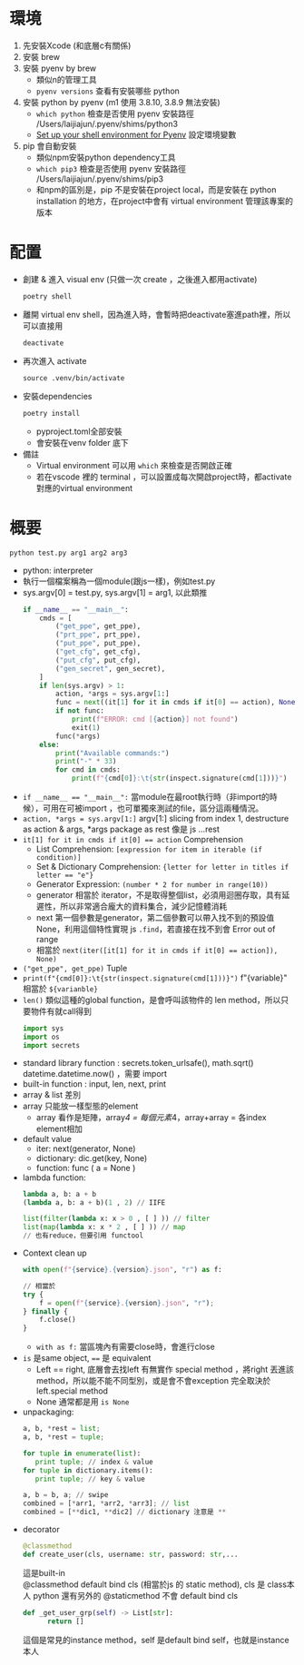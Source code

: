 # 環境
1. 先安裝Xcode (和底層c有關係)
2. 安裝 brew
3. 安裝 pyenv by brew
    - 類似n的管理工具
    - `pyenv versions` 查看有安裝哪些 python 
5. 安裝 python by pyenv (m1 使用 3.8.10, 3.8.9 無法安裝)
    -  `which python` 檢查是否使用 pyenv 安裝路徑 /Users/laijiajun/.pyenv/shims/python3
    -  [Set up your shell environment for Pyenv](https://github.com/pyenv/pyenv?tab=readme-ov-file#b-set-up-your-shell-environment-for-pyenv) 設定環境變數
5. pip 會自動安裝
    - 類似npm安裝python dependency工具
    -  `which pip3` 檢查是否使用 pyenv 安裝路徑 /Users/laijiajun/.pyenv/shims/pip3
    -  和npm的區別是，pip 不是安裝在project local，而是安裝在 python installation 的地方，在project中會有 virtual environment 管理該專案的版本

# 配置 
- 創建 & 進入 visual env (只做一次 create ，之後進入都用activate) 
  ```shell
  poetry shell
  ```
- 離開 virtual env shell，因為進入時，會暫時把deactivate塞進path裡，所以可以直接用
  ```shell
  deactivate
  ```
- 再次進入 activate
  ```shell
  source .venv/bin/activate
  ```
- 安裝dependencies
  ```shell
  poetry install
  ```
  - pyproject.toml全部安裝
  - 會安裝在venv folder 底下
- 備註
  - Virtual environment 可以用 `which` 來檢查是否開啟正確
  - 若在vscode 裡的 terminal ，可以設置成每次開啟project時，都activate對應的virtual environment

# 概要

```bash
python test.py arg1 arg2 arg3
```
- python: interpreter
- 執行一個檔案稱為一個module(跟js一樣)，例如test.py
- sys.argv[0] = test.py, sys.argv[1] = arg1, 以此類推
    ```python
    if __name__ == "__main__":
        cmds = [
            ("get_ppe", get_ppe),
            ("prt_ppe", prt_ppe),
            ("put_ppe", put_ppe),
            ("get_cfg", get_cfg),
            ("put_cfg", put_cfg),
            ("gen_secret", gen_secret),
        ]
        if len(sys.argv) > 1:
            action, *args = sys.argv[1:]
            func = next((it[1] for it in cmds if it[0] == action), None)
            if not func:
                print(f"ERROR: cmd [{action}] not found")
                exit(1)
            func(*args)
        else:
            print("Available commands:")
            print("-" * 33)
            for cmd in cmds:
                print(f"{cmd[0]}:\t{str(inspect.signature(cmd[1]))}")
    ```
- `if __name__ == "__main__":` 當module在最root執行時（非import的時候），可用在可被import ，也可單獨來測試的file，區分這兩種情況。
- `action, *args = sys.argv[1:]` argv[1:] slicing from index 1, destructure as action & args, *args package as rest 像是 js ...rest
- `it[1] for it in cmds if it[0] == action` Comprehension
  - List Comprehension: `[expression for item in iterable (if condition)]`
  - Set & Dictionary Comprehension: `{letter for letter in titles if letter == "e"}`
  - Generator Expression: `(number * 2 for number in range(10))`
  - generator 相當於 iterator，不是取得整個list，必須用迴圈存取，具有延遲性，所以非常適合龐大的資料集合，減少記憶體消耗
  - next 第一個參數是generator，第二個參數可以帶入找不到的預設值 None，利用這個特性實現 js `.find`，若直接在找不到會 Error out of range
  - 相當於 `next(iter([it[1] for it in cmds if it[0] == action]), None)`
- `("get_ppe", get_ppe)` Tuple
- `print(f"{cmd[0]}:\t{str(inspect.signature(cmd[1]))}")` f"{variable}" 相當於 `${varianble}`
- `len()` 類似這種的global function，是會呼叫該物件的 len method，所以只要物件有就call得到
    ```python
    import sys
    import os
    import secrets
    ```
- standard library function : secrets.token_urlsafe(), math.sqrt() datetime.datetime.now() ，需要 import
- built-in function : input, len, next, print
- array & list 差別
- array 只能放一樣型態的element
    - array 看作是矩陣，array*4 = 每個元素*4，array+array = 各index element相加
- default value
    - iter: next(generator, None)
    - dictionary: dic.get(key, None)
    - function: func ( a = None )
- lambda function:
    ```python
    lambda a, b: a + b
    (lambda a, b: a + b)(1 , 2) // IIFE
    
    list(filter(lambda x: x > 0 , [ ] )) // filter
    list(map(lambda x: x * 2 , [ ] )) // map
    // 也有reduce，但要引用 functool
    ```
- Context clean up
    ```python
    with open(f"{service}.{version}.json", "r") as f:
    
    // 相當於
    try {
        f = open(f"{service}.{version}.json", "r");
    } finally {
        f.close()
    }
    ```
  - `with as f:` 當區塊內有需要close時，會進行close
- `is` 是same object,  `==` 是 equivalent
  - Left == right, 底層會去找left 有無實作 special method ，將right 丟進該method，所以能不能不同型別，或是會不會exception 完全取決於 left.special method
  - None 通常都是用 `is None`
- unpackaging:
  ```python
  a, b, *rest = list;
  a, b, *rest = tuple;
  
  for tuple in enumerate(list):
     print tuple; // index & value
  for tuple in dictionary.items():
     print tuple; // key & value
  
  a, b = b, a; // swipe
  combined = [*arr1, *arr2, *arr3]; // list
  combined = [**dic1, **dic2] // dictionary 注意是 **
  ``` 
- decorator
  ```python
  @classmethod
  def create_user(cls, username: str, password: str,...
  ```
  這是built-in  
  @classmethod default bind cls (相當於js 的 static method), cls 是 class本人
  python 還有另外的 @staticmethod 不會 default bind cls
  ```python
  def _get_user_grp(self) -> List[str]:
        return []
  ```
  這個是常見的instance method，self 是default bind self，也就是instance 本人
